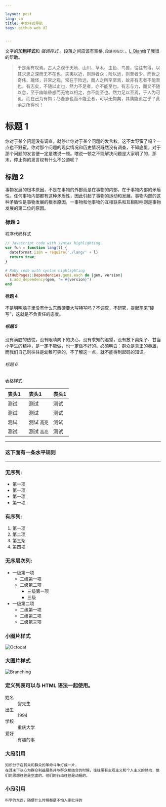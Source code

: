 ```yaml
---

layout: post
lang: cn
title: 中文样式导航
tags: github web UI


---
```


文字的**加粗样式**和 _强调样式_ 。段落之间应该有空格, ```段落间标识``` 。[L Qian](https://longqian.me/2017/02/12/jekyll-support-chinese/)给了我很的帮助。


> 于是余有叹焉。古人之观于天地、山川、草木、虫鱼、鸟兽，往往有得，以其求思之深而无不在也。夫夷以近，则游者众；险以远，则至者少。而世之奇伟、瑰怪，非常之观，常在于险远，而人之所罕至焉，故非有志者不能至也。有志矣，不随以止也，然力不足者，亦不能至也。有志与力，而又不随以怠，至于幽暗昏惑而无物以相之，亦不能至也。然力足以至焉，于人为可讥，而在己为有悔；尽吾志也而不能至者，可以无悔矣，其孰能讥之乎？此余之所得也！

# 标题 1
你对于某个问题没有调查，就停止你对于某个问题的发言权。这不太野蛮了吗？一点也不野蛮。你对那个问题的现实情况和历史情况既然没有调查，不知底里，对于那个问题的发言便一定是瞎说一顿。瞎说一顿之不能解决问题是大家明了的，那末，停止你的发言权有什么不公道呢？

## 标题 2
事物发展的根本原因，不是在事物的外部而是在事物的内部，在于事物内部的矛盾性。任何事物内部都有这种矛盾性，因此引起了事物的运动和发展。事物内部的这种矛盾性是事物发展的根本原因，一事物和他事物的互相联系和互相影响则是事物发展的第二位的原因。

### 标题 3
程序代码样式
```js
// Javascript code with syntax highlighting.
var fun = function lang(l) {
  dateformat.i18n = require('./lang/' + l)
  return true;
}
```

```ruby
# Ruby code with syntax highlighting
GitHubPages::Dependencies.gems.each do |gem, version|
  s.add_dependency(gem, "= #{version}")
end
```

#### 标题 4
不是明明脑子里没有什么东西硬要大写特写吗？不调查，不研究，提起笔来“硬写”，这就是不负责任的态度。
##### 标题 5
没有满腔的热忱，没有眼睛向下的决心，没有求知的渴望，没有放下臭架子、甘当小学生的精神，是一定不能做，也一定做不好的。必须明白：群众是真正的英雄，而我们自己则往往是幼稚可笑的，不了解这一点，就不能得到起码的知识。
###### 标题 6
表格样式


| 表头1        |  表头1         |  表头1 |
|:-------------|:------------------|:------|
| 测试       　 |  测试 | 测试  |
| 测试 | 测试   | 测试  |
| 测试           | 测试 `高亮`      | 测试  |
| 测试         | 测试 `高亮`   | 测试  |

-----

### 这下面有一条水平规则

* * *

### 无序列:

*   第一项
*   第一项
*   第一项
*   第一项

### 有序列:

1.  第一项
1.  第二项
1.  第三条
1.  第四项

### 无序层次列:

- 一级第一项
  - 二级第一项
  - 二级第二项
    - 三级第一项
    - 三级
- 一级第二项
  - 二级第一项
  - 二级第二项
  - 二级第三项


### 小图片样式

![Octocat](https://github.githubassets.com/images/icons/emoji/octocat.png)

### 大图片样式

![Branching](https://guides.github.com/activities/hello-world/branching.png)


### 定义列表可以与 HTML 语法一起使用。

<dl>
<dt>姓名</dt>
<dd>訾先生</dd>
<dt>出生</dt>
<dd>1994</dd>
<dt>学校</dt>
<dd>重庆大学</dd>
<dt>爱好</dt>
<dd>有趣的事</dd>
</dl>

### 大段引用
```
知识分子在其未和群众的革命斗争打成一片，
在其未下决心为群众利益服务并与群众相结合的时候，往往带有主观主义和个人主义的倾向，他们的思想往往是空虚的，他们的行动往往是动摇的。
```
### 小段引用
```
科学的东西，随便什么时候都是不怕人家批评的
```
